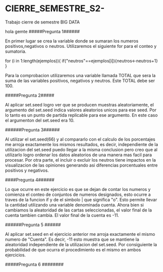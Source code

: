 # CIERRE_SEMESTRE_S2-
Trabajo cierre de semestre BIG DATA 

hola gemte
#####Pregunta 1###### 

En primer lugar se crea la variable donde se sumaran los numeros positivos,negativos o neutros. Utilizaremos el siguiente for para el conteo y sumatoria. 

for (i in 1:length(ejemplos)){
  if("neutros"==ejemplos[i]){neutros<-neutros+1}
}

Para la comprobacion utilizaremos una variable llamada TOTAL que sera la suma de las variables positivos, negativos y neutros. Este TOTAL debe ser 100.

#####Pregunta 2#####

Al aplicar set.seed logro ver que se producen muestras aleatoriamente, el argumento del set.seed indica valores aleatorios unicos para ese seed. Por lo tanto es un punto de partida replicable para ese argumento. En este caso el argumenton del set.seed era 10.

######Pregunta 3######

Al utilizar el set.seed(66) y al compararlo con el calculo de los porcentajes me arroja exactamente los mismos resultados, es decir, independiente de la utilizacion del set.seed puedo llegar a la misma conclusion pero creo que al utilizarlo  logro ordenar los datos aleatorios de una manera mas facil para procesar. Por otra parte, el incluir o excluir los neutros tiene impactos en la visualizacion de las opiniones generando asi diferencias porcentuales entre positivos y negativos.

####Pregunta 4######

Lo que ocurre en este ejercicio es que se dejan de contar los numeros y comienza el conteo de conjuntos de numeros designados, esto ocurre a traves de la funcion if y de el simbolo | que significa "o". Esto permite llevar la cantidad utilizando una variable denominada cuenta. Ahora bien si cambiamos la aleatoridad de las cartas seleccionadas, el valor final de la cuenta tambien cambia. El valor final de la cuenta es -11.

######Pregunta 5 ######

Al aplicar set.seed en el ejercicio anterior me arroja exactamente el mismo numero de "Cuenta". Es decir, -11 esto muestra que se mantiene la aleatoridad independiente de la utilizacion del set.seed. Por consiguiente la probabilidad de que ocurra el procedimiento es el mismo en ambos ejercicios.

#####Pregunta 6 ########